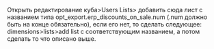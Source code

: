 Открыть редактирование куба>Users Lists> добавить сюда лист с названием типа opt_export.erp_discounts_on_sale.num (.num должно быть на конце обязательно), если его нет, то сделать следующее:
dimensions>lists>add list с соответствующим названием, а потом сделать то что описано выше.